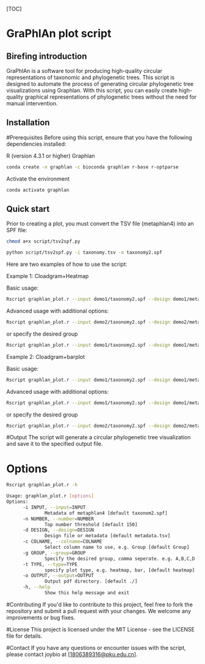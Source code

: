 [TOC]

# GraPhlAn plot script

## Birefing introduction

GraPhlAn is a software tool for producing high-quality circular representations of taxonomic and phylogenetic trees. This script is designed to automate the process of generating circular phylogenetic tree visualizations using Graphlan. With this script, you can easily create high-quality graphical representations of phylogenetic trees without the need for manual intervention.


##  Installation

#Prerequisites
Before using this script, ensure that you have the following dependencies installed:

R (version 4.3.1 or higher)
Graphlan
  ```bash
  conda create -n graphlan -c bioconda graphlan r-base r-optparse
  ```

Activate the environment
  ```bash
  conda activate graphlan
  ```

## Quick start
Prior to creating a plot, you must convert the TSV file (metaphlan4) into an SPF file:

```bash
chmod a+x script/tsv2spf.py

python script/tsv2spf.py -i taxonomy.tsv -o taxonomy2.spf
```

Here are two examples of how to use the script:

Example 1: Cloadgram+Heatmap

Basic usage:
  ```bash
  Rscript graphlan_plot.r --input demo1/taxonomy2.spf --design demo1/metadata.txt --type heatmap --output demo1/Heat_results
  ```
Advanced usage with additional options:
   ```bash
  Rscript graphlan_plot.r --input demo2/taxonomy2.spf --design demo2/metadata.txt --number 150 --colname Group --group all --type heatmap --output demo2/Heat_results
  ```
  or specify the desired group
  ```bash
  Rscript graphlan_plot.r --input demo1/taxonomy2.spf --design demo1/metadata.txt --number 150 --colname Group --group N,D,SHL,SHH --type heatmap --output demo1/Heat_results
  ```
  
 
Example 2: Cloadgram+barplot

Basic usage:
  ```bash
  Rscript graphlan_plot.r --input demo1/taxonomy2.spf --design demo1/metadata.txt --type bar --output demo1/Bar_results
  ```
Advanced usage with additional options:
  ```bash
  Rscript graphlan_plot.r --input demo1/taxonomy2.spf --design demo1/metadata.txt --number 150 --group all --type heatmap --output demo1/Bar_results
  ```
  or specify the desired group

  ```bash
  Rscript graphlan_plot.r --input demo2/taxonomy2.spf --design demo2/metadata.txt --number 150 --colname Group --group Z,DSS,SHJ --type bar --output demo2/Bar_results
  ```
  

#Output
The script will generate a circular phylogenetic tree visualization and save it to the specified output file.
# Options
  ```bash
  Rscript graphlan_plot.r -h
  ```
  ```bash
  Usage: graphlan_plot.r [options]
  Options:
        -i INPUT, --input=INPUT
                Metadata of metaphlan4 [default taxonom2.spf]
        -n NUMBER, --number=NUMBER
                Top number threshold [default 150]
        -d DESIGN, --design=DESIGN
                Design file or metadata [default metadata.tsv]
        -c COLNAME, --colname=COLNAME
		        Select column name to use, e.g. Group [default Group]
        -g GROUP, --group=GROUP
                Specify the desired group, comma seperate. e.g. A,B,C,D [default all]
        -t TYPE, --type=TYPE
		        specify plot type, e.g. heatmap, bar, [default heatmap]
        -o OUTPUT, --output=OUTPUT
                Output pdf directory. [default ./]
        -h, --help
                Show this help message and exit
  ```

#Contributing
If you'd like to contribute to this project, feel free to fork the repository and submit a pull request with your changes. We welcome any improvements or bug fixes.

#License
This project is licensed under the MIT License - see the LICENSE file for details.

#Contact
If you have any questions or encounter issues with the script, please contact joybio at [1806389316@pku.edu.cn].
